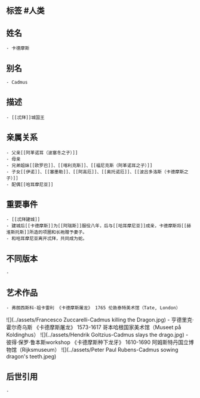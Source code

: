 ## 标签  #人类
## 姓名
	- 卡德摩斯
## 别名
	- Cadmus
## 描述
	- [[忒拜]]城国王
## 亲属关系
	- 父亲[[阿革诺耳（波塞冬之子）]]
	- 母亲
	- 兄弟姐妹[[欧罗巴]]、[[喀利克斯]]、[[福尼克斯（阿革诺耳之子）]]
	- 子女[[伊诺]]、[[塞墨勒]]、[[阿高厄]]、[[奥托诺厄]]、[[波吕多洛斯（卡德摩斯之子）]]
	- 配偶[[哈耳摩尼亚]]
## 重要事件
	- [[忒拜建城]]
	- 建城后[[卡德摩斯]]为[[阿瑞斯]]服役八年，后与[[哈耳摩尼亚]]成亲，卡德摩斯将[[赫淮斯托斯]]所造的项圈和长袍赠予妻子。
	- 和哈耳摩尼亚离开忒拜，共同成为蛇。
## 不同版本
	-
## 艺术作品
	- 弗朗西斯科·祖卡雷利 《卡德摩斯屠龙》 1765 伦敦泰特美术馆（Tate, London）
 ![](../assets/Francesco Zuccarelli-Cadmus killing the Dragon.jpg)
	- 亨德里克·霍尔奇乌斯 《卡德摩斯屠龙》 1573-1617 哥本哈根国家美术馆（Museet på Koldinghus）
 ![](../assets/Hendrik Goltzius-Cadmus slays the drago.jpg)
	- 彼得·保罗·鲁本斯workshop 《卡德摩斯种下龙牙》 1610-1690 阿姆斯特丹国立博物馆（Rijksmuseum）
 ![](../assets/Peter Paul Rubens-Cadmus sowing dragon's teeth.jpeg)
## 后世引用
	-

